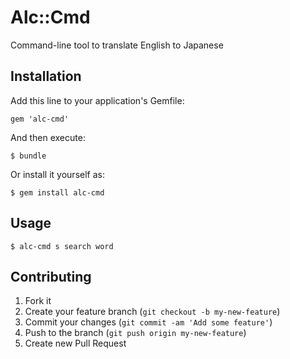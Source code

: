 # Alc::Cmd

Command-line tool to translate English to Japanese 

## Installation

Add this line to your application's Gemfile:

    gem 'alc-cmd'

And then execute:

    $ bundle

Or install it yourself as:

    $ gem install alc-cmd

## Usage

    $ alc-cmd s search word

## Contributing

1. Fork it
2. Create your feature branch (`git checkout -b my-new-feature`)
3. Commit your changes (`git commit -am 'Add some feature'`)
4. Push to the branch (`git push origin my-new-feature`)
5. Create new Pull Request
